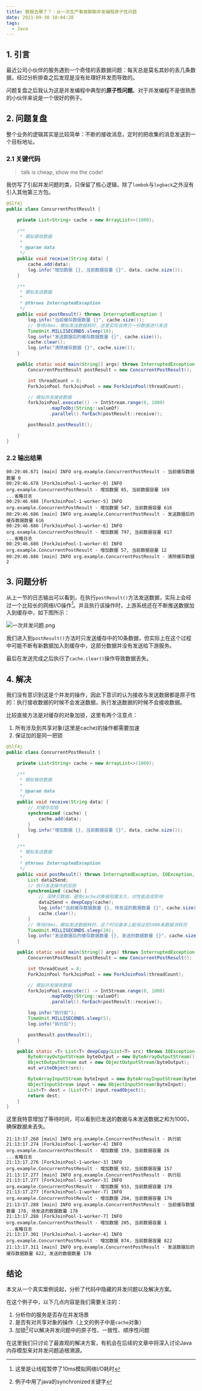 ```yaml
---
title: 数据去哪了？：从一次生产事故聊聊并发编程原子性问题
date: 2021-09-30 18:04:28
tags:
  - Java
---
```


## 1. 引言

最近公司小伙伴的服务遇到一个奇怪的丢数据问题：每天总是莫名其妙的丢几条数据，经过分析排查之后发现是没有处理好并发而导致的。

问题复盘之后我认为这是并发编程中典型的**原子性问题**。对于并发编程不是很熟悉的小伙伴来说是一个很好的例子。

## 2. 问题复盘

整个业务的逻辑其实是比较简单：不断的接收消息，定时的把收集的消息发送到一个目标地址。

### 2.1 关键代码

> talk is cheap, show me the code!

我仿写了引起并发问题的类，只保留了核心逻辑，除了`lombok`与`logback`之外没有引入其他第三方包。

```java
@Slf4j
public class ConcurrentPostResult {

    private List<String> cache = new ArrayList<>(1000);

    /**
     * 模拟接收数据
     * 
     * @param data
     */
    public void receive(String data) {
        cache.add(data);
        log.info("增加数据 {}, 当前数据容量 {}", data, cache.size());
    }

    /**
     * 模拟发送数据
     * 
     * @throws InterruptedException
     */
    public void postResult() throws InterruptedException {
        log.info("当前缓存数据数量 {}", cache.size());
        // 等待10ms，模拟发送数据耗时，这里实际会拷贝一份数据进行发送
        TimeUnit.MILLISECONDS.sleep(10);
        log.info("发送数据后的缓存数据数量 {}", cache.size());
        cache.clear();
        log.info("清除缓存数据 {}", cache.size());
    }

    public static void main(String[] args) throws InterruptedException {
        ConcurrentPostResult postResult = new ConcurrentPostResult();

        int threadCount = 8;
        ForkJoinPool forkJoinPool = new ForkJoinPool(threadCount);

        // 模拟并发接收数据
        forkJoinPool.execute(() -> IntStream.range(0, 1000)
                .mapToObj(String::valueOf)
                .parallel().forEach(postResult::receive));

        postResult.postResult();

    }
}
```

### 2.2 输出结果

```
00:29:46.671 [main] INFO org.example.ConcurrentPostResult - 当前缓存数据数量 0
00:29:46.678 [ForkJoinPool-1-worker-0] INFO org.example.ConcurrentPostResult - 增加数据 85, 当前数据容量 169
...省略日志
00:29:46.686 [ForkJoinPool-1-worker-5] INFO org.example.ConcurrentPostResult - 增加数据 547, 当前数据容量 616
00:29:46.686 [main] INFO org.example.ConcurrentPostResult - 发送数据后的缓存数据数量 616
00:29:46.686 [ForkJoinPool-1-worker-6] INFO org.example.ConcurrentPostResult - 增加数据 797, 当前数据容量 617
...省略日志
00:29:46.686 [ForkJoinPool-1-worker-0] INFO org.example.ConcurrentPostResult - 增加数据 57, 当前数据容量 12
00:29:46.686 [main] INFO org.example.ConcurrentPostResult - 清除缓存数据 2
```

## 3. 问题分析

从上一节的日志输出可以看到，在执行`postResult()`方法发送数据，实际上会经过一个比较长的网络I/O操作[^注1]。并且执行该操作时，上游系统还在不断推送数据加入到缓存中，如下图所示：


![一次并发问题.png](images/0259eb7083fd47dd87d36b589a1cfc6b.png)

我们进入到`postResult()`方法时只发送缓存中的10条数据，但实际上在这个过程中可能不断有新数据加入到缓存中，这部分数据并没有发送给下游服务。

最后在发送完成之后执行了`cache.clear()`操作导致数据丢失。

## 4. 解决

我们没有意识到这是个并发的操作，因此下意识的认为接收与发送数据都是原子性的：执行接收数据的时候不会发送数据，执行发送数据的时候不会接收数据。

比较直接方法是对缓存的对象加锁，这里有两个注意点：

1. 所有涉及到共享对象(这里是cache)的操作都需要加速
2. 保证加的是同一把锁

```java
@Slf4j
public class ConcurrentPostResult {

    private List<String> cache = new ArrayList<>(1000);

    /**
     * 模拟接收数据
     *
     * @param data
     */
    public void receive(String data) {
        // 对缓存加锁
        synchronized (cache) {
            cache.add(data);
        }
        log.info("增加数据 {}, 当前数据容量 {}", data, cache.size());
    }

    /**
     * 模拟发送数据
     *
     * @throws InterruptedException
     */
    public void postResult() throws InterruptedException, IOException, ClassNotFoundException {
        List data2Send;
        // 执行发送操作前加锁
        synchronized (cache) {
            // 深拷贝数据，避免cache对象被阻塞太久，对性能造成影响
            data2Send = deepCopy(cache);
            log.info("当前缓存数据数量 {}, 待发送的数据数量 {}", cache.size(), data2Send.size());
            cache.clear();
        }
        // 等待20ms，模拟发送数据耗时，这个时间基本上能保证把1000条数据消耗完
        TimeUnit.MILLISECONDS.sleep(20);
        log.info("发送数据后的缓存数据数量 {}, 发送的数据数量 {}", cache.size(), data2Send.size());
    }

    public static void main(String[] args) throws InterruptedException, IOException, ClassNotFoundException {
        ConcurrentPostResult postResult = new ConcurrentPostResult();

        int threadCount = 8;
        ForkJoinPool forkJoinPool = new ForkJoinPool(threadCount);

        // 模拟并发接收数据
        forkJoinPool.execute(() -> IntStream.range(0, 1000)
                .mapToObj(String::valueOf)
                .parallel().forEach(postResult::receive));

        log.info("执行前");
        TimeUnit.MILLISECONDS.sleep(5);
        log.info("执行后");

        postResult.postResult();
    }

    public static <T> List<T> deepCopy(List<T> src) throws IOException, ClassNotFoundException {
        ByteArrayOutputStream byteOutput = new ByteArrayOutputStream();
        ObjectOutputStream out = new ObjectOutputStream(byteOutput);
        out.writeObject(src);

        ByteArrayInputStream byteInput = new ByteArrayInputStream(byteOutput.toByteArray());
        ObjectInputStream input = new ObjectInputStream(byteInput);
        List<T> dest = (List<T>) input.readObject();
        return dest;
    }
}

```

这里我特意增加了等待时间，可以看到已发送的数据与未发送数据之和为1000，确保数据未丢失。

```
21:13:17.268 [main] INFO org.example.ConcurrentPostResult - 执行前
21:13:17.274 [ForkJoinPool-1-worker-4] INFO org.example.ConcurrentPostResult - 增加数据 159, 当前数据容量 26
...省略日志
21:13:17.276 [ForkJoinPool-1-worker-3] INFO org.example.ConcurrentPostResult - 增加数据 932, 当前数据容量 157
21:13:17.277 [main] INFO org.example.ConcurrentPostResult - 执行后
21:13:17.277 [ForkJoinPool-1-worker-3] INFO org.example.ConcurrentPostResult - 增加数据 933, 当前数据容量 178
21:13:17.277 [ForkJoinPool-1-worker-7] INFO org.example.ConcurrentPostResult - 增加数据 204, 当前数据容量 176
21:13:17.288 [main] INFO org.example.ConcurrentPostResult - 当前缓存数据数量 178, 待发送的数据数量 178
21:13:17.288 [ForkJoinPool-1-worker-7] INFO org.example.ConcurrentPostResult - 增加数据 205, 当前数据容量 1
...省略日志
21:13:17.301 [ForkJoinPool-1-worker-4] INFO org.example.ConcurrentPostResult - 增加数据 874, 当前数据容量 822
21:13:17.311 [main] INFO org.example.ConcurrentPostResult - 发送数据后的缓存数据数量 822, 发送的数据数量 178
```

## 结论

本文从一个真实案例说起，分析了代码中隐藏的并发问题以及解决方案。

在这个例子中，以下几点内容是我们需要关注的：

1. 分析你的服务是否存在并发场景
2. 是否有对共享对象的操作（上文的例子中是`cache`对象）
3. 加锁[^注2]可以解决并发问题中的原子性、一致性、顺序性问题

在这里我们只讨论了最直观的解决方案，有机会在后续的文章中将深入讨论Java内存模型来对并发问题追根溯源。

[^注1]: 这里是让线程暂停了10ms模拟网络I/O耗时
[^注2]:例子中用了java的synchronized关键字
